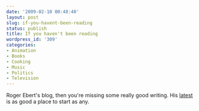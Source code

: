 ```yaml
---
date: '2009-02-10 00:48:40'
layout: post
slug: if-you-havent-been-reading
status: publish
title: If you haven't been reading
wordpress_id: '309'
categories:
- Animation
- Books
- Cooking
- Music
- Politics
- Television
---
```


Roger Ebert's blog, then you're missing some really good writing.  His [latest](http://blogs.suntimes.com/ebert/2009/02/ending_up_in_a_kind_of_soundle.html) is as good a place to start as any.  
